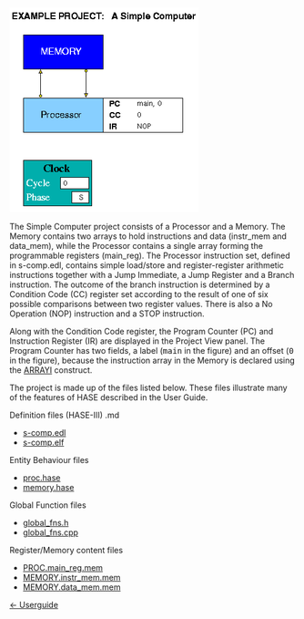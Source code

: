 ![Simple Computer Project](images/s-comp.gif)

The Simple Computer project consists of a Processor and a Memory.  The Memory contains two arrays to hold instructions and data (instr\_mem and data\_mem), while the Processor contains a single array forming the programmable registers (main\_reg). The Processor instruction set, defined in s-comp.edl, contains simple load/store and register-register arithmetic instructions together with a Jump Immediate, a Jump Register and a Branch instruction. The outcome of the branch instruction is determined by a Condition Code (CC) register set according to the result of one of six possible comparisons between two register values. There is also a No Operation (NOP) instruction and a STOP instruction.

Along with the Condition Code register, the Program Counter (PC) and Instruction Register (IR) are displayed in the Project View panel. The Program Counter has two fields, a label (<tt>main</tt> in the
figure) and an offset (<tt>0</tt> in the figure), because the instruction array in the Memory is declared using the [ARRAYI](<paramlib.md#arrayi">) construct. 

The project is made up of the files listed below. These files illustrate many of the features of HASE described in the User Guide.

Definition files (HASE-III)
.md
- [s-comp.edl](sc-edl.md)
- [s-comp.elf](sc-elf.md)
 
Entity Behaviour files

- [proc.hase](sc-proc-hase.md)
- [memory.hase](sc-mem-hase.md)

Global Function files

- [global_fns.h](sc-global-h.md)
- [global_fns.cpp](sc-global-c.md)

Register/Memory content files

- [PROC.main_reg.mem](sc-regs.md)
- [MEMORY.instr_mem.mem](sc-i-mem.md)
- [MEMORY.data_mem.mem](sc-d-mem.md)

[<- Userguide](Userguide.md)
